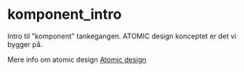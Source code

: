 # komponent_intro
Intro til "komponent" tankegangen. ATOMIC design konceptet er det vi bygger på.

Mere info om atomic design [Atomic design](https://atomicdesign.bradfrost.com/chapter-2/)

